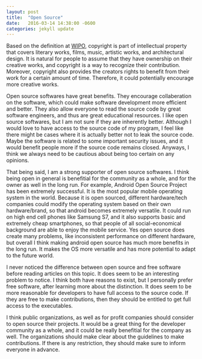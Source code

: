 ```yaml
---
layout: post
title:  "Open Source"
date:   2016-03-14 14:38:00 -0600
categories: jekyll update
---
```


Based on the definition at <a href="http://www.wipo.int/edocs/pubdocs/en/intproperty/450/wipo_pub_450.pdf">WIPO</a>, copyright is part of intellectual property that covers literary works, films, music, artistic works, and architectural design. It is natural for people to assume that they have ownership on their creative works, and copyright is a way to recognize their contribution. Moreover, copyright also provides the creators rights to benefit from their work for a certain amount of time. Therefore, it could potentially encourage more creative works.

Open source softwares have great benefits. They encourage collaberation on the software, which could make software development more efficient and better. They also allow everyone to read the source code by great software engineers, and thus are great educational resources. I like open source softwares, but I am not sure if they are inherently better. Although I would love to have access to the source code of my program, I feel like there might be cases where it is actually better not to leak the source code. Maybe the software is related to some important security issues, and it would benefit people more if the source code remains closed. Anyways, I think we always need to be cautious about being too certain on any opinions.

That being said, I am a strong supporter of open source softwares. I think being open in general is benefitial for the community as a whole, and for the owner as well in the long run. For example, Android Open Source Project has been extremely successful. It is the most popular mobile operating system in the world. Because it is open sourced, different hardware/tech companies could modify the operating system based on their own hardware/brand, so that android becomes extremely versatile. It could run on high end cell phones like Samsung S7, and it also supports basic and extremely cheap smartphones, so that people of all social-economical background are able to enjoy the mobile service. Yes open source does create many problems, like inconsistent performance on different hardware, but overall I think making android open source has much more benefits in the long run. It makes the OS more versatile and has more potential to adapt to the future world.

I never noticed the difference between open source and free software before reading articles on this topic. It does seem to be an interesting problem to notice. I think both have reasons to exist, but I personally prefer free software, after learning more about the distinction. It does seem to be more reasonable for developers to have full access to the source code. If they are free to make contributions, then they should be entitled to get full access to the executables.

I think public organizations, as well as for profit companies should consider to open source their projects. It would be a great thing for the developer community as a whole, and it could be really benefitial for the company as well. The organizations should make clear about the guidelines to make contributions. If there is any restriction, they should make sure to inform everyone in advance.